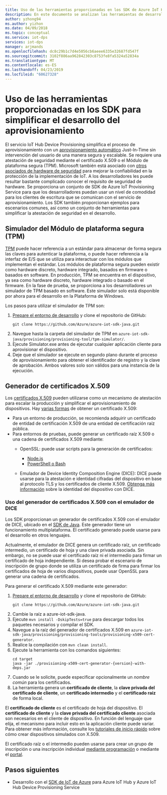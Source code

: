 ```yaml
---
title: Uso de las herramientas proporcionadas en los SDK de Azure IoT Hub Device Provisioning para simplificar el desarrollo
description: En este documento se analizan las herramientas de desarrollo proporcionadas en el SDK de Azure IoT Hub Device Provisioning Service
author: yzhong94
ms.author: yizhon
ms.date: 04/09/2018
ms.topic: conceptual
ms.service: iot-dps
services: iot-dps
manager: arjmands
ms.openlocfilehash: dc8c29b1c7d4e5056cb6aeee6335e32687fd547f
ms.sourcegitcommit: 3102f886aa962842303c8753fe8fa5324a52834a
ms.translationtype: MT
ms.contentlocale: es-ES
ms.lasthandoff: 04/23/2019
ms.locfileid: "60627328"
---
```

# <a name="how-to-use-tools-provided-in-the-sdks-to-simplify-development-for-provisioning"></a>Uso de las herramientas proporcionadas en los SDK para simplificar el desarrollo del aprovisionamiento
El servicio IoT Hub Device Provisioning simplifica el proceso de aprovisionamiento con un [aprovisionamiento automático](concepts-auto-provisioning.md) Just-In-Time sin intervención del usuario de una manera segura y escalable.  Se requiere una atestación de seguridad mediante el certificado X.509 o el Módulo de plataforma segura (TPM).  Microsoft también está asociado con [otros asociados de hardware de seguridad](https://azure.microsoft.com/blog/azure-iot-supports-new-security-hardware-to-strengthen-iot-security/) para mejorar la confiabilidad en la protección de la implementación de IoT. A los desarrolladores les puede resultar bastante complicado conocer el requisito de seguridad de hardware. Se proporciona un conjunto de SDK de Azure IoT Provisioning Service para que los desarrolladores puedan usar un nivel de comodidad para los clientes de escritura que se comunican con el servicio de aprovisionamiento. Los SDK también proporcionan ejemplos para escenarios comunes, así como un conjunto de herramientas para simplificar la atestación de seguridad en el desarrollo.

## <a name="trusted-platform-module-tpm-simulator"></a>Simulador del Módulo de plataforma segura (TPM)
[TPM](https://docs.microsoft.com/azure/iot-dps/concepts-security) puede hacer referencia a un estándar para almacenar de forma segura las claves para autenticar la plataforma, o puede hacer referencia a la interfaz de E/S que se utiliza para interactuar con los módulos que implementan el estándar. Los módulos de plataforma segura pueden existir como hardware discreto, hardware integrado, basados en firmware o basados en software.  En producción, TPM se encuentra en el dispositivo, ya sea como hardware discreto, hardware integrado o basado en el firmware. En la fase de prueba, se proporciona a los desarrolladores un simulador de TPM basado en software.  Este simulador solo está disponible por ahora para el desarrollo en la Plataforma de Windows.

Los pasos para utilizar el simulador de TPM son:
1. [Prepare el entorno de desarrollo](https://docs.microsoft.com/azure/iot-dps/quick-enroll-device-x509-java) y clone el repositorio de GitHub:
   ```
   git clone https://github.com/Azure/azure-iot-sdk-java.git
   ```
2. Navegue hasta la carpeta del simulador de TPM en ```azure-iot-sdk-java/provisioning/provisioning-tool/tpm-simulator/```.
3. Ejecute Simulator.exe antes de ejecutar cualquier aplicación cliente para aprovisionar el dispositivo.
4. Deje que el simulador se ejecute en segundo plano durante el proceso de aprovisionamiento para obtener el identificador de registro y la clave de aprobación.  Ambos valores solo son válidos para una instancia de la ejecución.

## <a name="x509-certificate-generator"></a>Generador de certificados X.509
Los [certificados X.509](https://docs.microsoft.com/azure/iot-dps/concepts-security#x509-certificates) pueden utilizarse como un mecanismo de atestación para escalar la producción y simplificar el aprovisionamiento de dispositivos.  Hay [varias formas](https://docs.microsoft.com/azure/iot-hub/iot-hub-x509ca-overview#how-to-get-an-x509-ca-certificate) de obtener un certificado X.509:
* Para un entorno de producción, se recomienda adquirir un certificado de entidad de certificación X.509 de una entidad de certificación raíz pública.
* Para entornos de pruebas, puede generar un certificado raíz X.509 o una cadena de certificados X.509 mediante:
    * OpenSSL: puede usar scripts para la generación de certificados:
        * [Node.js](https://github.com/Azure/azure-iot-sdk-node/tree/master/provisioning/tools)
        * [PowerShell o Bash](https://github.com/Azure/azure-iot-sdk-c/blob/master/tools/CACertificates/CACertificateOverview.md)
        
    * Emulador de Device Identity Composition Engine (DICE): DICE puede usarse para la atestación e identidad cifradas del dispositivo en base al protocolo TLS y los certificados de cliente X.509.  [Obtenga más información](https://www.microsoft.com/research/publication/device-identity-dice-riot-keys-certificates/) sobre la identidad del dispositivo con DICE.

### <a name="using-x509-certificate-generator-with-dice-emulator"></a>Uso del generador de certificados X.509 con el emulador de DICE
Los SDK proporcionan un generador de certificados X.509 con el emulador de DICE, ubicado en el [SDK de Java](https://github.com/Azure/azure-iot-sdk-java/tree/master/provisioning/provisioning-tools/provisioning-x509-cert-generator).  Este generador tiene un funcionamiento multiplataforma.  El certificado generado puede usarse para el desarrollo en otros lenguajes.

Actualmente, el emulador de DICE genera un certificado raíz, un certificado intermedio, un certificado de hoja y una clave privada asociada.  Sin embargo, no se puede usar el certificado raíz ni el intermedio para firmar un certificado de hoja independiente.  Si desea probar el escenario de inscripción de grupo donde se utiliza un certificado de firma para firmar los certificados de hoja de varios dispositivos, puede usar OpenSSL para generar una cadena de certificados.

Para generar el certificado X.509 mediante este generador:
1. [Prepare el entorno de desarrollo](https://docs.microsoft.com/azure/iot-dps/quick-enroll-device-x509-java) y clone el repositorio de GitHub:
   ```
   git clone https://github.com/Azure/azure-iot-sdk-java.git
   ```
2. Cambie la raíz a azure-iot-sdk-java.
3. Ejecute ```mvn install -DskipTests=true``` para descargar todos los paquetes necesarios y compilar el SDK.
4. Navegue a la raíz del generador de certificados X.509 en ```azure-iot-sdk-java/provisioning/provisioning-tools/provisioning-x509-cert-generator```.
5. Realice la compilación con ```mvn clean install```.
6. Ejecute la herramienta con los comandos siguientes:
   ```
   cd target
   java -jar ./provisioning-x509-cert-generator-{version}-with-deps.jar
   ```
7. Cuando se le solicite, puede especificar opcionalmente un _nombre común_ para los certificados.
8. La herramienta genera un **certificado de cliente**, la **clave privada del certificado de cliente**, un **certificado intermedio** y el **certificado raíz** de forma local.

El **certificado de cliente** es el certificado de hoja del dispositivo.  El **certificado de cliente** y la **clave privada del certificado cliente** asociada son necesarios en el cliente de dispositivo. En función del lenguaje que elija, el mecanismo para incluir esto en la aplicación cliente puede variar.  Para obtener más información, consulte los [tutoriales de inicio rápido](https://docs.microsoft.com/azure/iot-dps/quick-create-simulated-device-x509) sobre cómo crear dispositivos simulados con X.509.

El certificado raíz o el intermedio pueden usarse para crear un grupo de inscripción o una inscripción individual [mediante programación](https://docs.microsoft.com/azure/iot-dps/how-to-manage-enrollments-sdks) o mediante el [portal](https://docs.microsoft.com/azure/iot-dps/how-to-manage-enrollments).

## <a name="next-steps"></a>Pasos siguientes
* Desarrollo con el [SDK de IoT de Azure]( https://github.com/Azure/azure-iot-sdks) para Azure IoT Hub y Azure IoT Hub Device Provisioning Service
